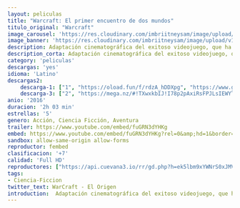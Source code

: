 ```yaml
---
layout: peliculas
title: "Warcraft: El primer encuentro de dos mundos"
titulo_original: "Warcraft"
image_carousel: 'https://res.cloudinary.com/imbriitneysam/image/upload/v1544405689/warcraft-poster-min.jpg'
image_banner: 'https://res.cloudinary.com/imbriitneysam/image/upload/v1544405690/warcraft-banner-min.jpg'
description: Adaptación cinematográfica del exitoso videojuego, que ha generado todo un fenómeno sociológico a nivel mundial con su modo online. La historia gira en torno a un mundo de fantasía en el que se libran todo tipo de batallas y habitan muchas especies distintas (como humanos, orcos, enanos…). Bajo una máscara de jugabilidad basada en el rol, el juego llega a la gran pantalla para contar una historia de épicas proporciones en este irreal y fantástico mundo. Una batalla se está forjando entre las entrañas de los bosques, y alcanzará a todo habitante, enfrentándolos en una guerra sin precedentes en esta película que no deja indiferente a los fieles seguidores y a los novatos. Hechizos, magia y muchas armas son los complementos para una de las versiones cinematográficas de videojuego más esperadas de todos los tiempos.
description_corta: Adaptación cinematográfica del exitoso videojuego, que ha generado todo un fenómeno sociológico a nivel mundial con su modo online. La historia gira en torno a un mundo de fantasía en el que se libran todo tipo de batallas y ...
category: 'peliculas'
descargas: 'yes'
idioma: 'Latino'
descargas2:
    descarga-1: ["1", "https://oload.fun/f/rdzA_hDDXpg", "https://www.google.com/s2/favicons?domain=openload.co","OpenLoad","https://res.cloudinary.com/imbriitneysam/image/upload/v1541473684/mexico.png", "Latino", "Full HD"]
    descarga-3: ["2", "https://mega.nz/#!TXwxkbIJ!I78p2pAxiRsFPJLsIEWYTyItzEQUWsBNUgy8tGozd48", "https://www.google.com/s2/favicons?domain=mega.nz","Mega","https://res.cloudinary.com/imbriitneysam/image/upload/v1541473684/mexico.png", "Latino", "Full HD"]
anio: '2016'
duracion: '2h 03 min'
estrellas: '5'
genero: Acción, Ciencia Ficción, Aventura
trailer: https://www.youtube.com/embed/fuGRN3dYHKg
embed: https://www.youtube.com/embed/fuGRN3dYHKg?rel=0&amp;hd=1&border=0&wmode=opaque&enablejsapi=1&modestbranding=1&controls=1&showinfo=1
sandbox: allow-same-origin allow-forms
reproductor: fembed
clasificacion: '+7'
calidad: 'Full HD'
reproductores: ["https://api.cuevana3.io/rr/gd.php?h=ek5lbm9xYWNrS0xJMVp5b21KREk0dFBLbjVkaHhkRGdrOG1jbnBpUnhhS1ZxcUppcWJYUDJ0aWNoSmVyejhhcXJKWitpcWE4eUtYTDNZcHpoNnZaMWNPU3FadVkyUT09"]
tags:
- Ciencia-Ficcion
twitter_text: WarCraft - El Origen
introduction:  Adaptación cinematográfica del exitoso videojuego, que ha generado todo un fenómeno sociológico a nivel mundial con su modo online. La historia gira en torno a un mundo de fantasía en el que se libran todo tipo de batallas y...
---
```












